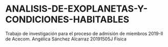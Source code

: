 # ANALISIS-DE-EXOPLANETAS-Y-CONDICIONES-HABITABLES
Trabajo de investigación para el proceso de admisión de miembros 2019-II de Acecom. 
Angélica Sánchez Alcarraz 
20191505J
Física 

